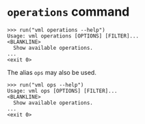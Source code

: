 # `operations` command

    >>> run("vml operations --help")
    Usage: vml operations [OPTIONS] [FILTER]...
    <BLANKLINE>
      Show available operations.
    ...
    <exit 0>

The alias `ops` may also be used.

    >>> run("vml ops --help")
    Usage: vml ops [OPTIONS] [FILTER]...
    <BLANKLINE>
      Show available operations.
    ...
    <exit 0>
